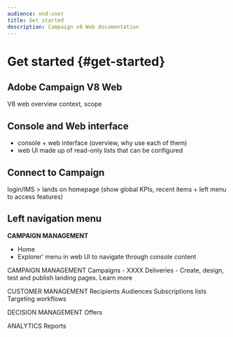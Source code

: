 ```yaml
---
audience: end-user
title: Get started
description: Campaign v8 Web documentation
---
```

# Get started {#get-started}

## Adobe Campaign V8 Web

V8 web overview
context, scope

## Console and Web interface

* console + web interface (overview, why use each of them)
* web UI made up of read-only lists that can be configured

## Connect to Campaign

login/IMS > lands on homepage (show global KPIs, recent items + left menu to access features)

## Left navigation menu

**CAMPAIGN MANAGEMENT**

* Home
* Explorer' menu in web UI to navigate through console content

CAMPAIGN MANAGEMENT
Campaigns - XXXX
Deliveries - Create, design, test and publish landing pages. Learn more

CUSTOMER MANAGEMENT
Recipients
Audiences
Subscriptions lists
Targeting workflows

DECISION MANAGEMENT
Offers

ANALYTICS
Reports


